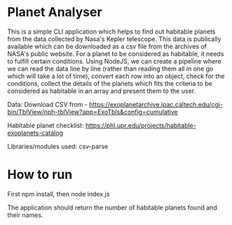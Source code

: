 # Planet Analyser

This is a simple CLI application which helps to find out habitable planets from the data collected by Nasa's Kepler telescope. This data is publically available which can be downloaded as a csv file from the archives of NASA's public website. For a planet to be considered as habitable, it needs to fulfill certain conditions.
Using NodeJS, we can create a pipeline where we can read the data line by line (rather than reading them all in one go which will take a lot of time), convert each row into an object, check for the conditions, collect the details of the planets which fits the criteria to be considered as habitable in an array and present them to the user.

Data: Download CSV from - https://exoplanetarchive.ipac.caltech.edu/cgi-bin/TblView/nph-tblView?app=ExoTbls&config=cumulative

Habitable planet checklist: https://phl.upr.edu/projects/habitable-exoplanets-catalog

Libraries/modules used: csv-parse

# How to run
First npm install, then node index.js

The application should return the number of habitable planets found and their names.
